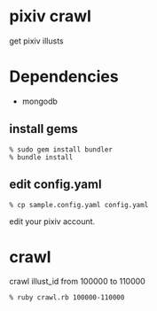 pixiv crawl
===========
get pixiv illusts


Dependencies
============
* mongodb


install gems
------------

    % sudo gem install bundler
    % bundle install



edit config.yaml
----------------

    % cp sample.config.yaml config.yaml

edit your pixiv account.


crawl
=====

crawl illust_id from 100000 to 110000

    % ruby crawl.rb 100000-110000
